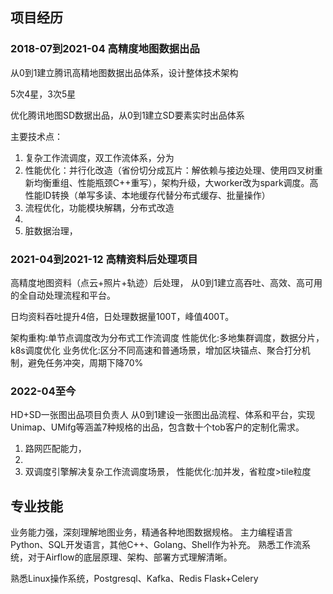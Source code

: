 
## 项目经历

### 2018-07到2021-04 高精度地图数据出品

从0到1建立腾讯高精地图数据出品体系，设计整体技术架构

5次4星，3次5星

优化腾讯地图SD数据出品，从0到1建立SD要素实时出品体系

主要技术点：

1. 复杂工作流调度，双工作流体系，分为
2. 性能优化：并行化改造（省份切分成瓦片：解依赖与接边处理、使用四叉树重新均衡重组、性能瓶颈C++重写），架构升级，大worker改为spark调度。高性能ID转换（单写多读、本地缓存代替分布式缓存、批量操作）
3. 流程优化，功能模块解耦，分布式改造
4. 
5. 脏数据治理，

### 2021-04到2021-12 高精资料后处理项目

高精度地图资料（点云+照片+轨迹）后处理， 从0到1建立高吞吐、高效、高可用的全自动处理流程和平台。

日均资料吞吐提升4倍，日处理数据量100T，峰值400T。

架构重构:单节点调度改为分布式工作流调度
性能优化:多地集群调度，数据分片，k8s调度优化
业务优化:区分不同高速和普通场景，增加区块锚点、聚合打分机制，避免任务冲突，周期下降70%


### 2022-04至今

HD+SD一张图出品项目负责人
从0到1建设一张图出品流程、体系和平台，实现Unimap、UMifg等涵盖7种规格的出品，包含数十个tob客户的定制化需求。

1. 路网匹配能力，
2. 
3. 双调度引擎解决复杂工作流调度场景，
性能优化:加并发，省粒度>tile粒度


## 专业技能

业务能力强，深刻理解地图业务，精通各种地图数据规格。
主力编程语言Python、SQL开发语言，其他C++、Golang、Shell作为补充。
熟悉工作流系统，对于Airflow的底层原理、架构、部署方式理解清晰。

熟悉Linux操作系统，Postgresql、Kafka、Redis
Flask+Celery

